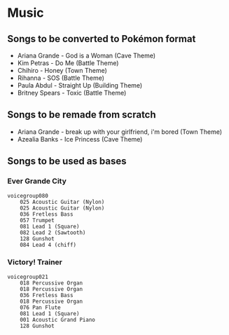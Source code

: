 # Music

## Songs to be converted to Pokémon format
- Ariana Grande - God is a Woman (Cave Theme)
- Kim Petras - Do Me (Battle Theme)
- Chihiro - Honey (Town Theme)
- Rihanna - SOS (Battle Theme)
- Paula Abdul - Straight Up (Building Theme)
- Britney Spears - Toxic (Battle Theme)

## Songs to be remade from scratch
- Ariana Grande - break up with your girlfriend, i'm bored (Town Theme)
- Azealia Banks - Ice Princess (Cave Theme)

## Songs to be used as bases
### Ever Grande City
```
voicegroup080
    025 Acoustic Guitar (Nylon)
    025 Acoustic Guitar (Nylon)
    036 Fretless Bass
    057 Trumpet
    081 Lead 1 (Square)
    082 Lead 2 (Sawtooth)
    128 Gunshot
    084 Lead 4 (chiff)
```

### Victory! Trainer
```
voicegroup021
    018 Percussive Organ
    018 Percussive Organ
    036 Fretless Bass
    018 Percussive Organ
    076 Pan Flute
    081 Lead 1 (Square)
    001 Acoustic Grand Piano
    128 Gunshot
```